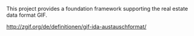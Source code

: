 This project provides a foundation framework supporting the real estate data format GIF.

http://zgif.org/de/definitionen/gif-ida-austauschformat/

